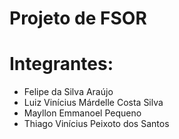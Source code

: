 # Projeto de FSOR

# Integrantes:
- Felipe da Silva Araújo
- Luiz Vinícius Márdelle Costa Silva
- Mayllon Emmanoel Pequeno
- Thiago Vinícius Peixoto dos Santos